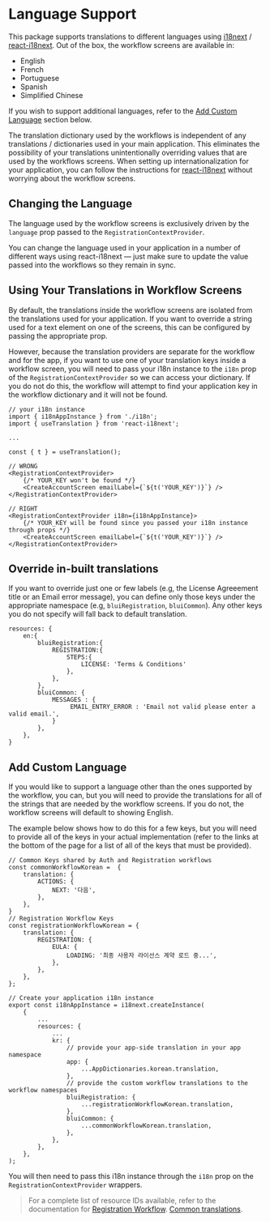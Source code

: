 # Language Support

This package supports translations to different languages using [i18next](https://www.i18next.com/) / [react-i18next](https://github.com/i18next/react-i18next). Out of the box, the workflow screens are available in:

-   English
-   French
-   Portuguese
-   Spanish
-   Simplified Chinese

If you wish to support additional languages, refer to the [Add Custom Language](#add-custom-language) section below.

The translation dictionary used by the workflows is independent of any translations / dictionaries used in your main application. This eliminates the possibility of your translations unintentionally overriding values that are used by the workflows screens. When setting up internationalization for your application, you can follow the instructions for [react-i18next](https://github.com/i18next/react-i18next) without worrying about the workflow screens.

## Changing the Language

The language used by the workflow screens is exclusively driven by the `language` prop passed to the `RegistrationContextProvider`.

You can change the language used in your application in a number of different ways using react-i18next — just make sure to update the value passed into the workflows so they remain in sync.

## Using Your Translations in Workflow Screens

By default, the translations inside the workflow screens are isolated from the translations used for your application. If you want to override a string used for a text element on one of the screens, this can be configured by passing the appropriate prop.

However, because the translation providers are separate for the workflow and for the app, if you want to use one of your translation keys inside a workflow screen, you will need to pass your i18n instance to the `i18n` prop of the `RegistrationContextProvider` so we can access your dictionary. If you do not do this, the workflow will attempt to find your application key in the workflow dictionary and it will not be found.

```tsx
// your i18n instance
import { i18nAppInstance } from './i18n';
import { useTranslation } from 'react-i18next';

...

const { t } = useTranslation();

// WRONG
<RegistrationContextProvider>
    {/* YOUR_KEY won't be found */}
    <CreateAccountScreen emailLabel={`${t('YOUR_KEY')}`} />
</RegistrationContextProvider>

// RIGHT
<RegistrationContextProvider i18n={i18nAppInstance}>
    {/* YOUR_KEY will be found since you passed your i18n instance through props */}
    <CreateAccountScreen emailLabel={`${t('YOUR_KEY')}`} />
</RegistrationContextProvider>
```

## Override in-built translations

If you want to override just one or few labels (e.g, the License Agreeement title or an Email error message), you can define only those keys under the appropriate namespace (e.g, `bluiRegistration`, `bluiCommon`). Any other keys you do not specify will fall back to default translation.

```tsx
resources: {
    en:{
        bluiRegistration:{
            REGISTRATION:{
                STEPS:{
                    LICENSE: 'Terms & Conditions'
                },
            },
        },
        bluiCommon: {
            MESSAGES : {
                 EMAIL_ENTRY_ERROR : 'Email not valid please enter a valid email.',
            }
        },
    },
}
```

## Add Custom Language

If you would like to support a language other than the ones supported by the workflow, you can, but you will need to provide the translations for all of the strings that are needed by the workflow screens. If you do not, the workflow screens will default to showing English.

The example below shows how to do this for a few keys, but you will need to provide all of the keys in your actual implementation (refer to the links at the bottom of the page for a list of all of the keys that must be provided).

```tsx
// Common Keys shared by Auth and Registration workflows
const commonWorkflowKorean =  {
    translation: {
        ACTIONS: {
            NEXT: '다음',
        },
    },
}
// Registration Workflow Keys
const registrationWorkflowKorean = {
    translation: {
        REGISTRATION: {
            EULA: {
                LOADING: '최종 사용자 라이선스 계약 로드 중...',
            },
        },
    },
};

// Create your application i18n instance
export const i18nAppInstance = i18next.createInstance(
    {
        ...
        resources: {
            ...
            kr: {
                // provide your app-side translation in your app namespace
                app: {
                    ...AppDictionaries.korean.translation,
                },
                // provide the custom workflow translations to the workflow namespaces
                bluiRegistration: {
                    ...registrationWorkflowKorean.translation,
                },
                bluiCommon: {
                    ...commonWorkflowKorean.translation,
                },
            },
        },
    },
);
```

You will then need to pass this i18n instance through the `i18n` prop on the `RegistrationContextProvider` wrappers.

> For a complete list of resource IDs available, refer to the documentation for
[Registration Workflow](../src/contexts/RegistrationContext/RegistrationDictionaries/english.ts).
[Common translations](../src/contexts/SharedDictionaries/english.ts).